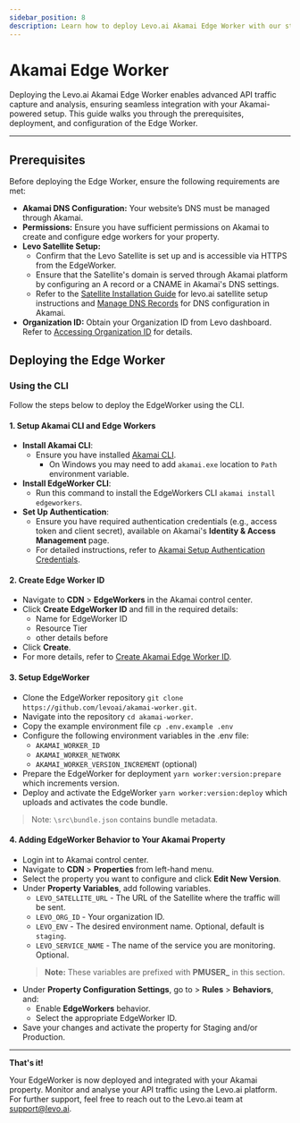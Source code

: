 ```yaml
---
sidebar_position: 8
description: Learn how to deploy Levo.ai Akamai Edge Worker with our step-by-step guide to enhance API traffic capture and analysis.
---
```


# Akamai Edge Worker

Deploying the Levo.ai Akamai Edge Worker enables advanced API traffic capture and analysis, ensuring seamless integration with your Akamai-powered setup. This guide walks you through the prerequisites, deployment, and configuration of the Edge Worker.

---

## Prerequisites

Before deploying the Edge Worker, ensure the following requirements are met:

- **Akamai DNS Configuration:** Your website’s DNS must be managed through Akamai.
- **Permissions:** Ensure you have sufficient permissions on Akamai to create and configure edge workers for your property.
- **Levo Satellite Setup:** 
  - Confirm that the Levo Satellite is set up and is accessible via HTTPS from the EdgeWorker.
  - Ensure that the Satellite's domain is served through Akamai platform by configuring an A record or a CNAME in Akamai's DNS settings.
  - Refer to the [Satellite Installation Guide](/install-satellite) for levo.ai satellite setup instructions and [Manage DNS Records](https://techdocs.akamai.com/cloud-computing/docs/manage-dns-records) for DNS configuration in Akamai.
- **Organization ID:** Obtain your Organization ID from Levo dashboard. Refer to [Accessing Organization ID](/integrations/common-tasks.md#accessing-organization-ids) for details.

## Deploying the Edge Worker

### Using the CLI

Follow the steps below to deploy the EdgeWorker using the CLI.

#### 1. Setup Akamai CLI and Edge Workers
- **Install Akamai CLI**:
  - Ensure you have installed [Akamai CLI](https://techdocs.akamai.com/edgeworkers/docs/akamai-cli).
    - On Windows you may need to add `akamai.exe` location to `Path` environment variable.
- **Install EdgeWorker CLI**:
  - Run this command to install the EdgeWorkers CLI `akamai install edgeworkers`.
- **Set Up Authentication**:
  - Ensure you have required authentication credentials (e.g., access token and client secret), available on Akamai's **Identity & Access Management** page.
  - For detailed instructions, refer to [Akamai Setup Authentication Credentials](https://techdocs.akamai.com/developer/docs/set-up-authentication-credentials).

#### 2. Create Edge Worker ID
- Navigate to **CDN** > **EdgeWorkers** in the Akamai control center.
- Click **Create EdgeWorker ID** and fill in the required details:
  - Name for EdgeWorker ID
  - Resource Tier
  - other details before 
- Click **Create**.
- For more details, refer to [Create Akamai Edge Worker ID](https://techdocs.akamai.com/edgeworkers/docs/create-an-edgeworker-id).

#### 3. Setup EdgeWorker
- Clone the EdgeWorker repository `git clone https://github.com/levoai/akamai-worker.git`.
- Navigate into the repository `cd akamai-worker`.
- Copy the example environment file `cp .env.example .env`
- Configure the following environment variables in the .env file:
    - `AKAMAI_WORKER_ID`
    - `AKAMAI_WORKER_NETWORK`
    - `AKAMAI_WORKER_VERSION_INCREMENT` (optional)
- Prepare the EdgeWorker for deployment `yarn worker:version:prepare` which increments version.
- Deploy and activate the EdgeWorker `yarn worker:version:deploy` which uploads and activates the code bundle.

> Note: `\src\bundle.json` contains bundle metadata.

#### 4. Adding EdgeWorker Behavior to Your Akamai Property
- Login int to Akamai control center.
- Navigate to **CDN** > **Properties** from left-hand menu.
- Select the property you want to configure and click **Edit New Version**.
- Under **Property Variables**, add following variables.
  - `LEVO_SATELLITE_URL` - The URL of the Satellite where the traffic will be sent.
  - `LEVO_ORG_ID` - Your organization ID.
  - `LEVO_ENV` - The desired environment name. Optional, default is `staging`.
  - `LEVO_SERVICE_NAME` - The name of the service you are monitoring. Optional.
  >   **Note:** These variables are prefixed with **PMUSER_** in this section. 
- Under **Property Configuration Settings**, go to > **Rules** > **Behaviors**, and:
  - Enable **EdgeWorkers** behavior.
  - Select the appropriate EdgeWorker ID.
- Save your changes and activate the property for Staging and/or Production.

---

**That's it!**

Your EdgeWorker is now deployed and integrated with your Akamai property. Monitor and analyse your API traffic using the Levo.ai platform. For further support, feel free to reach out to the Levo.ai team at support@levo.ai.

